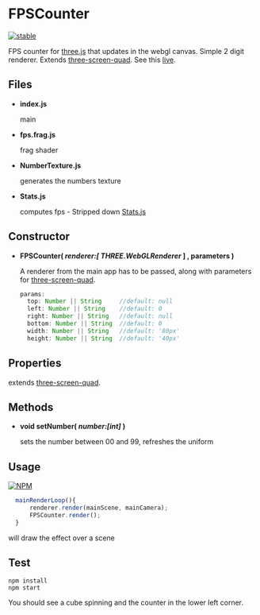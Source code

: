 # FPSCounter

[![stable](http://badges.github.io/stability-badges/dist/stable.svg)](http://github.com/badges/stability-badges)

FPS counter for [three.js](https://github.com/mrdoob/three.js/) that updates in the webgl canvas. Simple 2 digit renderer. Extends [three-screen-quad](https://www.npmjs.com/package/three-screen-quad). See this [live](http://dusanbosnjak.com/test/webGL/three-screen-quad/).


## Files

* **index.js**

  main

* **fps.frag.js**

  frag shader


* **NumberTexture.js**

  generates the numbers texture

* **Stats.js**

  computes fps - Stripped down [Stats.js](https://github.com/mrdoob/stats.js/)



## Constructor

* **FPSCounter( *renderer:[ THREE.WebGLRenderer* ] , parameters )**

  A renderer from the main app has to be passed, along with parameters for [three-screen-quad](https://www.npmjs.com/package/three-screen-quad).
  ```javascript
  params:
    top: Number || String     //default: null
    left: Number || String    //default: 0
    right: Number || String   //default: null
    bottom: Number || String  //default: 0
    width: Number || String   //default: '80px'
    height: Number || String  //default: '40px'
  ```

## Properties

extends [three-screen-quad](https://www.npmjs.com/package/three-screen-quad).


## Methods

* **void setNumber( *number:[int]* )**

  sets the number between 00 and 99, refreshes the uniform
  
## Usage

[![NPM](https://nodei.co/npm/three-fps-counter.png)](https://npmjs.org/package/three-fps-counter)

  ```javascript
    mainRenderLoop(){
    	renderer.render(mainScene, mainCamera);
    	FPSCounter.render();
    }
  ```

  will draw the effect over a scene 


## Test
```
npm install
npm start
```

You should see a cube spinning and the counter in the lower left corner.

